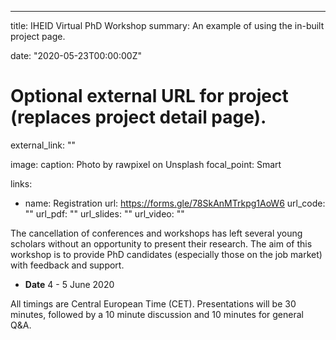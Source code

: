 ---
title: IHEID Virtual PhD Workshop
summary: An example of using the in-built project page.
 
date: "2020-05-23T00:00:00Z"

# Optional external URL for project (replaces project detail page).
external_link: ""

image:
  caption: Photo by rawpixel on Unsplash
  focal_point: Smart

links:
- name: Registration
  url: https://forms.gle/78SkAnMTrkpg1AoW6
url_code: ""
url_pdf: ""
url_slides: ""
url_video: ""

The cancellation of conferences and workshops has left several young scholars without an opportunity to present their research. The aim of this workshop is to provide PhD candidates (especially those on the job market) with feedback and support.
- **Date** 4 - 5 June 2020   

All timings are Central European Time (CET). Presentations will be 30 minutes, followed by a 10 minute discussion and 10 minutes for general Q&A.
